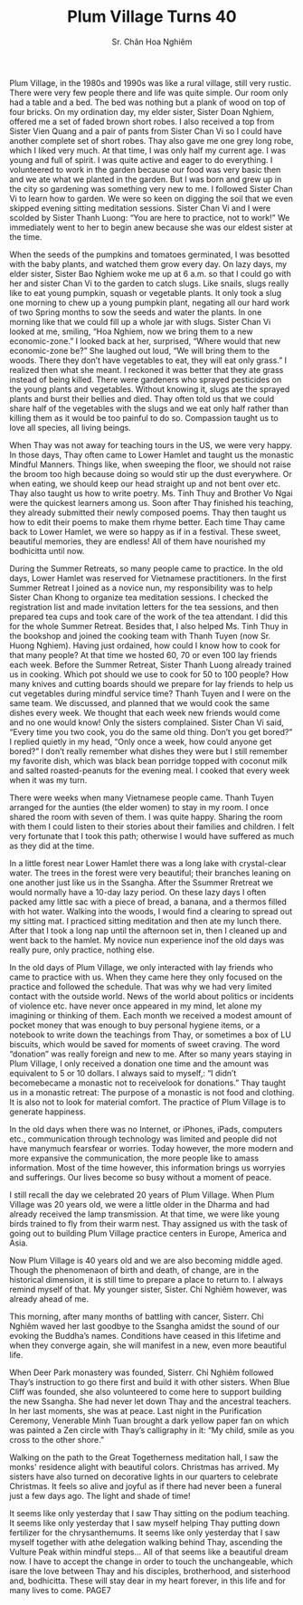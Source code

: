 ﻿---
title: Plum Village Turns 40
author: Sr. Chân Hoa Nghiêm 
---

Plum Village, in the 1980s and 1990s was like a rural village, still very rustic. There were very few people there and life was quite simple. Our room only had a table and a bed. The bed was nothing but a plank of wood on top of four bricks. On my ordination day, my elder sister, Sister Doan Nghiem, offered me a set of faded brown short robes. I also received a top from Sister Vien Quang and a pair of pants from Sister Chan Vi so I could have another complete set of short robes. Thay also gave me one grey long robe, which I liked very much. At that time, I was only half my current age. I was young and full of spirit. I was quite active and eager to do everything. I volunteered to work in the garden because our food was very basic then and we ate what we planted in the garden. But I was born and grew up in the city so gardening was something very new to me. I followed Sister Chan Vi to learn how to garden. We were so keen on digging the soil that we even skipped evening sitting meditation sessions. Sister Chan Vi and I were scolded by Sister Thanh Luong: “You are here to practice, not to work!” We immediately went to her to begin anew because she was our eldest sister at the time.

When the seeds of the pumpkins and tomatoes germinated, I was besotted with the baby plants, and watched them grow every day. On lazy days, my elder sister, Sister Bao Nghiem woke me up at 6 a.m. so that I could go with her and sister Chan Vi to the garden to catch slugs. Like snails, slugs really like to eat young pumpkin, squash or vegetable plants. It only took a slug one morning to chew up a young pumpkin plant, negating all our hard work of two Spring months to sow the seeds and water the plants. In one morning like that we could fill up a whole jar with slugs. Sister Chan Vi looked at me, smiling, “Hoa Nghiem, now we bring them to a new economic-zone.” I looked back at her, surprised, “Where would that new economic-zone be?” She laughed out loud, “We will bring them to the woods. There they don’t have vegetables to eat, they will eat only grass.” I realized then what she meant. I reckoned it was better that they ate grass instead of being killed. There were gardeners who sprayed pesticides on the young plants and vegetables. Without knowing it, slugs ate the sprayed plants and burst their bellies and died. Thay often told us that we could share half of the vegetables with the slugs and we eat only half rather than killing them as it would be too painful to do so. Compassion taught us to love all species, all living beings.

When Thay was not away for teaching tours in the US, we were very happy. In those days, Thay often came to Lower Hamlet and taught us the monastic Mindful Manners. Things like, when sweeping the floor, we should not raise the broom too high because doing so would stir up the dust everywhere. Or when eating, we should keep our head straight up and not bent over etc. Thay also taught us how to write poetry. Ms. Tinh Thuy and Brother Vo Ngai were the quickest learners among us. Soon after Thay finished his teaching, they already submitted their newly composed poems. Thay then taught us how to edit their poems to make them rhyme better. Each time Thay came back to Lower Hamlet, we were so happy as if in a festival. These sweet, beautiful memories, they are endless! All of them have nourished my bodhicitta until now. 

During the Summer Retreats, so many people came to practice. In the old days, Lower Hamlet was reserved for Vietnamese practitioners. In the first Summer Retreat I joined as a novice nun, my responsibility was to help Sister Chan Khong to organize tea meditation sessions. I checked the registration list and made invitation letters for the tea sessions, and then prepared tea cups and took care of the work of the tea attendant. I did this for the whole Summer Retreat. Besides that, I also helped Ms. Tinh Thuy in the bookshop and joined the cooking team with Thanh Tuyen (now Sr. Huong Nghiem). Having just ordained, how could I know how to cook for that many people? At that time we hosted 60, 70 or even 100 lay friends each week. Before the Summer Retreat, Sister Thanh Luong already trained us in cooking. Which pot should we use to cook for 50 to 100 people? How many knives and cutting boards should we prepare for lay friends to help us cut vegetables during mindful service time? Thanh Tuyen and I were on the same team. We discussed, and planned that we would cook the same dishes every week. We thought that each week new friends would come and no one would know! Only the sisters complained. Sister Chan Vi said, “Every time you two cook, you do the same old thing. Don’t you get bored?” I replied quietly in my head, “Only once a week, how could anyone get bored?” I don’t really remember what dishes they were but I still remember my favorite dish, which was black bean porridge topped with coconut milk and salted roasted-peanuts for the evening meal. I cooked that every week when it was my turn.

There were weeks when many Vietnamese people came. Thanh Tuyen arranged for the aunties (the elder women) to stay in my room. I once shared the room with seven of them. I was quite happy. Sharing the room with them I could listen to their stories about their families and children. I felt very fortunate that I took this path; otherwise I would have suffered as much as they did at the time.

In a little forest near Lower Hamlet there was a long lake with crystal-clear water. The trees in the forest were very beautiful; their branches leaning on one another just like us in the Ssangha. After the Ssummer Rretreat we would normally have a 10-day lazy period. On these lazy days I often packed amy little sac with a piece of bread, a banana, and a thermos filled with hot water. Walking into the woods, I would find a clearing to spread out my sitting mat. I practiced sitting meditation and then ate my lunch there. After that I took a long nap until the afternoon set in, then I cleaned up and went back to the hamlet. My novice nun experience inof the old days was really pure, only practice, nothing else.

In the old days of Plum Village, we only interacted with lay friends who came to practice with us. When they came here they only focused on the practice and followed the schedule. That was why we had very limited contact with the outside world. News of the world about politics or incidents of violence etc. have never once appeared in my mind, let alone my imagining or thinking of them. Each month we received a modest amount of pocket money that was enough to buy personal hygiene items, or a notebook to write down the teachings from Thay, or sometimes a box of LU biscuits, which would be saved for moments of sweet craving. The word “donation” was really foreign and new to me. After so many years staying in Plum Village, I only received a donation one time and the amount was equivalent to 5 or 10 dollars. I always said to myself,: “I didn’t becomebecame a monastic not to receivelook for donations.” Thay taught us in a monastic retreat: The purpose of a monastic is not food and clothing. It is also not to look for material comfort. The practice of Plum Village is to generate happiness.

In the old days when there was no Internet, or iPhones, iPads, computers etc., communication through technology was limited and people did not have manymuch fearsfear or worries. Today however, the more modern and more expansive the communication, the more people like to amass information. Most of the time however, this information brings us worryies and sufferings. Our lives become so busy without a moment of peace.

I still recall the day we celebrated 20 years of Plum Village. When Plum Village was 20 years old, we were a little older in the Dharma and had already received the lamp transmission. At that time, we were like young birds trained to fly from their warm nest.  Thay assigned us with the task of going out to building Plum Village practice centers in Europe, America and Asia. 

Now Plum Village is 40 years old and we are also becoming middle aged. Though the phenomenaon of birth and death, of change, are in the historical dimension, it is still time to prepare a place to return to. I always remind myself of that. My younger sister, Sister. Chỉ Nghiêm however, was already ahead of me.

This morning, after many months of battling with cancer, Sisterr. Chỉ Nghiêm waved her last goodbye to the Ssangha amidst the sound of our evoking the Buddha’s names. Conditions have ceased in this lifetime and when they converge again, she will manifest in a new, even more beautiful life. 

When Deer Park monastery was founded, Sisterr. Chỉ Nghiêm followed Thay’s instruction to go there first and build it with other sisters. When Blue Cliff was founded, she also volunteered to come here to support building the new Ssangha. She had never let down Thay and the ancestral teachers. In her last moments, she was at peace. Last night in the Purification Ceremony, Venerable Minh Tuan brought a dark yellow paper fan on which was painted a Zen circle with Thay’s calligraphy in it: “My child, smile as you cross to the other shore.”

Walking on the path to the Great Togetherness meditation hall, I saw the monks' residence alight with beautiful colors. Christmas has arrived. My sisters have also turned on decorative lights in our quarters to celebrate Christmas. It feels so alive and joyful as if there had never been a funeral just a few days ago. The light and shade of time!

It seems like only yesterday that I saw Thay sitting on the podium teaching. It seems like only yesterday that I saw myself helping Thay putting down fertilizer for the chrysanthemums. It seems like only yesterday that I saw myself together with athe delegation walking behind Thay, ascending the Vulture Peak within mindful steps… All of that seems like a beautiful dream now. I have to accept the change in order to touch the unchangeable, which isare the love between Thay and his disciples, brotherhood, and sisterhood and, bodhicitta. These will stay dear in my heart forever, in this life and for many lives to come.
PAGE7


